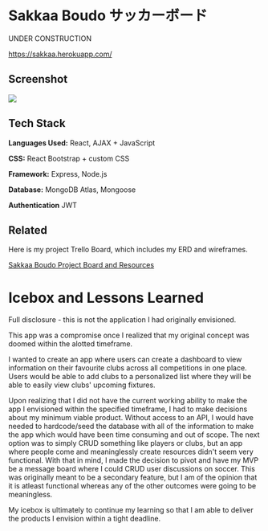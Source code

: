 # Sakkaa Boudo サッカーボード

UNDER CONSTRUCTION

https://sakkaa.herokuapp.com/

## Screenshot

![](https://i.imgur.com/4D4oc83.png)

## Tech Stack

**Languages Used:** React, AJAX + JavaScript

**CSS:** React Bootstrap + custom CSS

**Framework:** Express, Node.js

**Database:** MongoDB Atlas, Mongoose

**Authentication** JWT

## Related

Here is my project Trello Board, which includes my ERD and wireframes.

[Sakkaa Boudo Project Board and Resources](https://trello.com/b/lLxcREp1/%E3%82%B5%E3%83%83%E3%82%AB%E3%83%BC%E3%83%9C%E3%83%BC%E3%83%89)

# Icebox and Lessons Learned

Full disclosure - this is not the application I had originally envisioned.

This app was a compromise once I realized that my original concept was doomed within the alotted timeframe. 

I wanted to create an app where users can create a dashboard to view information on their favourite clubs across all competitions in one place. Users would be able to add clubs to a personalized list where they will be able to easily view clubs' upcoming fixtures.

Upon realizing that I did not have the current working ability to make the app I envisioned within the specified timeframe, I had to make decisions about my minimum viable product. Without access to an API, I would have needed to hardcode/seed the database with all of the information to make the app which would have been time consuming and out of scope. The next option was to simply CRUD something like players or clubs, but an app where people come and meaninglessly create resources didn't seem very functional. With that in mind, I made the decision to pivot and have my MVP be a message board where I could CRUD user discussions on soccer. This was originally meant to be a secondary feature, but I am of the opinion that it is atleast functional whereas any of the other outcomes were going to be meaningless.

My icebox is ultimately to continue my learning so that I am able to deliver the products I envision within a tight deadline.

